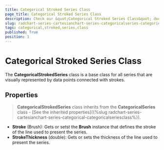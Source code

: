 ```yaml
---
title: Categorical Stroked Series Class
page_title: Categorical Stroked Series Class
description: Check our &quot;Categorical Stroked Series Class&quot; documentation article for RadChart for UWP control.
slug: radchart-series-cartesianchart-series-categoricalseries-categoricalstrokedseriesclass
tags: categorical,stroked,series,class
published: True
position: 1
---
```


# Categorical Stroked Series Class

The **CategoricalStrokedSeries** class is a base class for all series that are visually represented by data points connected with strokes.

## Properties

>**CategoricalStrokedSeries** class inherits from the **CategoricalSeries** class -
[See the inherited properties]({%slug radchart-series-cartesianchart-series-categorical-categoricalseriesclass%}).


* **Stroke** (Brush): Gets or setst the **Brush** instance that defines the stroke of the line used to present the series.
* **StrokeThickness** (double): Gets or sets the thickness of the line used to present the series.

